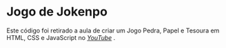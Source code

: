 # Jogo de Jokenpo 

Este código foi retirado a aula de criar um Jogo Pedra, Papel e Tesoura em HTML, CSS e JavaScript no  <a href="https://www.youtube.com/watch?v=JP3eYU137t8&t=500s&ab_channel=Felipe-DevSamurai"><i>YouTube</i></a><span> .
